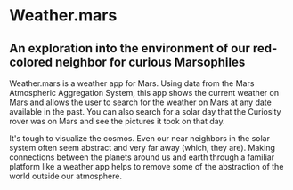 # Weather.mars #

## An exploration into the environment of our red-colored neighbor for curious Marsophiles ##

Weather.mars is a weather app for Mars. Using data from the Mars Atmospheric Aggregation System, this app shows the current weather on Mars and allows the user to search for the weather on Mars at any date available in the past. You can also search for a solar day that the Curiosity rover was on Mars and see the pictures it took on that day.

It's tough to visualize the cosmos. Even our near neighbors in the solar system often seem abstract and very far away (which, they are). Making connections between the planets around us and earth through a familiar platform like a weather app helps to remove some of the abstraction of the world outside our atmosphere.